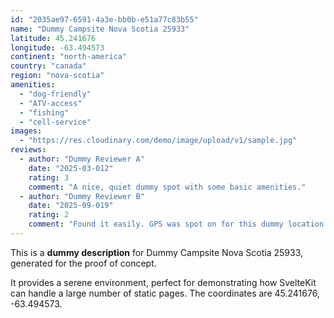 ```yaml
---
id: "2035ae97-6591-4a3e-bb0b-e51a77c83b55"
name: "Dummy Campsite Nova Scotia 25933"
latitude: 45.241676
longitude: -63.494573
continent: "north-america"
country: "canada"
region: "nova-scotia"
amenities:
  - "dog-friendly"
  - "ATV-access"
  - "fishing"
  - "cell-service"
images:
  - "https://res.cloudinary.com/demo/image/upload/v1/sample.jpg"
reviews:
  - author: "Dummy Reviewer A"
    date: "2025-03-012"
    rating: 3
    comment: "A nice, quiet dummy spot with some basic amenities."
  - author: "Dummy Reviewer B"
    date: "2025-09-019"
    rating: 2
    comment: "Found it easily. GPS was spot on for this dummy location."
---
```


This is a **dummy description** for Dummy Campsite Nova Scotia 25933, generated for the proof of concept.

It provides a serene environment, perfect for demonstrating how SvelteKit can handle a large number of static pages. The coordinates are 45.241676, -63.494573.
